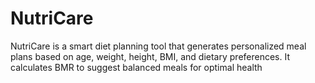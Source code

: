 # NutriCare
NutriCare is a smart diet planning tool that generates personalized meal plans based on age, weight, height, BMI, and dietary preferences. It calculates BMR to suggest balanced meals for optimal health
